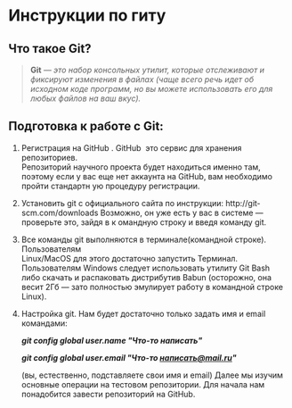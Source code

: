 # Инструкции по гиту

## Что такое Git?
>__Git__ — *это набор консольных утилит, которые отслеживают и фиксируют изменения в файлах (чаще всего речь идет об исходном коде программ, но вы можете использовать его для любых файлов на ваш вкус).*

## Подготовка к работе с Git:

1. Регистрация на GitHub     . GitHub ­ это сервис для хранения репозиториев.                
Репозиторий научного проекта будет находиться именно там,                       поэтому если у вас
еще нет аккаунта на GitHub, вам необходимо пройти стандартн                     ую процедуру
регистрации. 
2. Установить git с официального сайта по инструкции: http://git­scm.com/downloads
Возможно, он уже есть у вас в системе — проверьте это, зайдя в к                               омандную строку
и введя команду git. 
3. Все команды git выполняются в           терминале(командной строке). Пользователям      
Linux/MacOS для этого достаточно запустить Терминал. Пользователям Windows
следует использовать утилиту Git Bash либо скачать и распаковать дистрибутив Babun (осторожно, она весит 2Гб — зато полностью эмулирует работу в командной
строке Linux). 
4. Настройка git. Нам будет достаточно только задать имя и email командами:  

    **_git config ­­global user.name "Что-то написать"_**   

    **_git config ­­global user.email "Что-то написать@mail.ru"_**

    (вы, естественно, подставляете свои имя и email) 
Далее мы изучим основные операции на тестовом репозитории. Для начала нам понадобится завести репозиторий на GitHub.
